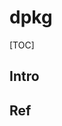 # dpkg

[TOC]



## Intro





## Ref

[Debian Software Package Management(dpkg) in Linux]: https://www.geeksforgeeks.org/debian-software-package-managementdpkg-in-linux/
